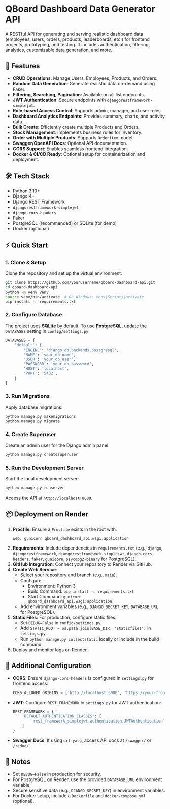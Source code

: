 # QBoard Dashboard Data Generator API

A RESTful API for generating and serving realistic dashboard data (employees, users, orders, products, leaderboards, etc.) for frontend projects, prototyping, and testing. It includes authentication, filtering, analytics, customizable data generation, and more.

## 🚀 Features

- **CRUD Operations**: Manage Users, Employees, Products, and Orders.
- **Random Data Generation**: Generate realistic data on-demand using Faker.
- **Filtering, Searching, Pagination**: Available on all list endpoints.
- **JWT Authentication**: Secure endpoints with `djangorestframework-simplejwt`.
- **Role-based Access Control**: Supports admin, manager, and user roles.
- **Dashboard Analytics Endpoints**: Provides summary, charts, and activity data.
- **Bulk Create**: Efficiently create multiple Products and Orders.
- **Stock Management**: Implements business rules for inventory.
- **Order with Multiple Products**: Supports `OrderItem` model.
- **Swagger/OpenAPI Docs**: Optional API documentation.
- **CORS Support**: Enables seamless frontend integration.
- **Docker & CI/CD Ready**: Optional setup for containerization and deployment.

## 🛠️ Tech Stack

- Python 3.10+
- Django 4+
- Django REST Framework
- `djangorestframework-simplejwt`
- `django-cors-headers`
- Faker
- PostgreSQL (recommended) or SQLite (for demo)
- Docker (optional)

## ⚡ Quick Start

### 1. Clone & Setup

Clone the repository and set up the virtual environment:

```bash
git clone https://github.com/yourusername/qboard-dashboard-api.git
cd qboard-dashboard-api
python -m venv venv
source venv/bin/activate  # On Windows: venv\Scripts\activate
pip install -r requirements.txt
```

### 2. Configure Database

The project uses **SQLite** by default. To use **PostgreSQL**, update the `DATABASES` setting in `config/settings.py`:

```python
DATABASES = {
    'default': {
        'ENGINE': 'django.db.backends.postgresql',
        'NAME': 'your_db_name',
        'USER': 'your_db_user',
        'PASSWORD': 'your_db_password',
        'HOST': 'localhost',
        'PORT': '5432',
    }
}
```

### 3. Run Migrations

Apply database migrations:

```bash
python manage.py makemigrations
python manage.py migrate
```

### 4. Create Superuser

Create an admin user for the Django admin panel:

```bash
python manage.py createsuperuser
```

### 5. Run the Development Server

Start the local development server:

```bash
python manage.py runserver
```

Access the API at `http://localhost:8000`.

## 📦 Deployment on Render

1. **Procfile**: Ensure a `Procfile` exists in the root with:
   ```
   web: gunicorn qboard_dashboard_api.wsgi:application
   ```
2. **Requirements**: Include dependencies in `requirements.txt` (e.g., `django`, `djangorestframework`, `djangorestframework-simplejwt`, `django-cors-headers`, `faker`, `gunicorn`, `psycopg2-binary` for PostgreSQL).
3. **GitHub Integration**: Connect your repository to Render via GitHub.
4. **Create Web Service**:
   - Select your repository and branch (e.g., `main`).
   - Configure:
     - Environment: Python 3
     - Build Command: `pip install -r requirements.txt`
     - Start Command: `gunicorn qboard_dashboard_api.wsgi:application`
   - Add environment variables (e.g., `DJANGO_SECRET_KEY`, `DATABASE_URL` for PostgreSQL).
5. **Static Files**: For production, configure static files:
   - Set `DEBUG=False` in `config/settings.py`.
   - Add `STATIC_ROOT = os.path.join(BASE_DIR, 'staticfiles')` in `settings.py`.
   - Run `python manage.py collectstatic` locally or include in the build command.
6. Deploy and monitor logs on Render.

## 🔧 Additional Configuration

- **CORS**: Ensure `django-cors-headers` is configured in `settings.py` for frontend access:
  ```python
  CORS_ALLOWED_ORIGINS = ['http://localhost:3000', 'https://your-frontend-domain.com']
  ```
- **JWT**: Configure `REST_FRAMEWORK` in `settings.py` for JWT authentication:
  ```python
  REST_FRAMEWORK = {
      'DEFAULT_AUTHENTICATION_CLASSES': [
          'rest_framework_simplejwt.authentication.JWTAuthentication',
      ]
  }
  ```
- **Swagger Docs**: If using `drf-yasg`, access API docs at `/swagger/` or `/redoc/`.

## 📝 Notes

- Set `DEBUG=False` in production for security.
- For PostgreSQL on Render, use the provided `DATABASE_URL` environment variable.
- Secure sensitive data (e.g., `DJANGO_SECRET_KEY`) in environment variables.
- For Docker setup, include a `Dockerfile` and `docker-compose.yml` (optional).
